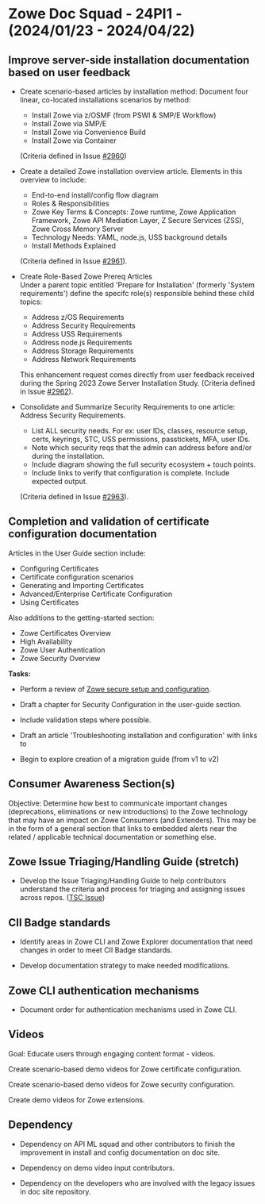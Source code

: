 # Zowe Doc Squad - 24PI1 - (2024/01/23 - 2024/04/22)

## Improve server-side installation documentation based on user feedback

- Create scenario-based articles by installation method:
  Document four linear, co-located installations scenarios by method:
    * Install Zowe via z/OSMF (from PSWI & SMP/E Workflow)
    * Install Zowe via SMP/E
    * Install Zowe via Convenience Build
    * Install Zowe via Container 
    
    (Criteria defined in Issue [#2960](https://github.com/zowe/docs-site/issues/2960))

- Create a detailed Zowe installation overview article.
  Elements in this overview to include:
    * End-to-end install/config flow diagram
    * Roles & Responsibilities
    * Zowe Key Terms & Concepts: Zowe runtime, Zowe Application Framework, Zowe API Mediation Layer, Z Secure Services (ZSS), Zowe Cross Memory Server
    * Technology Needs: YAML, node.js, USS background details
    * Install Methods Explained

    (Criteria defined in Issue [#2961](https://github.com/zowe/docs-site/issues/2961)).

- Create Role-Based Zowe Prereq Articles   
  Under a parent topic entitled 'Prepare for Installation' (formerly 'System requirements') define the specifc role(s) responsible behind these child topics:
    * Address z/OS Requirements
    * Address Security Requirements
    * Address USS Requirements
    * Address node.js Requirements
    * Address Storage Requirements
    * Address Network Requirements

  This enhancement request comes directly from user feedback received during the Spring 2023 Zowe Server Installation Study. (Criteria defined in Issue [#2962](https://github.com/zowe/docs-site/issues/2962)).

- Consolidate and Summarize Security Requirements to one article: Address Security Requirements.
    * List ALL security needs. For ex: user IDs, classes, resource setup, certs, keyrings, STC, USS permissions, passtickets, MFA, user IDs. 
    * Note which security reqs that the admin can address before and/or during the installation.
    * Include diagram showing the full security ecosystem + touch points.
    * Include links to verify that configuration is complete. Include expected output. 

   (Criteria defined in Issue [#2963](https://github.com/zowe/docs-site/issues/2963)). 

## Completion and validation of certificate configuration documentation

Articles in the User Guide section include:
  * Configuring Certificates 
  * Certificate configuration scenarios 
  * Generating and Importing Certificates
  * Advanced/Enterprise Certificate Configuration
  * Using Certificates

Also additions to the getting-started section:
  * Zowe Certificates Overview
  * High Availability 
  * Zowe User Authentication
  * Zowe Security Overview

  **Tasks:**
  * Perform a review of [Zowe secure setup and configuration](https://docs.zowe.org/stable/getting-started/zowe-secure-setup/).
  * Draft a chapter for Security Configuration in the user-guide section. 
  * Include validation steps where possible.
  * Draft an article 'Troubleshooting installation and configuration' with links to 

  * Begin to explore creation of a migration guide (from v1 to v2)

## Consumer Awareness Section(s)
Objective: Determine how best to communicate important changes (deprecations, eliminations or new introductions) to the Zowe technology that may have an impact on Zowe Consumers (and Extenders). This may be in the form of a general section that links to embedded alerts near the related / applicable technical documentation or something else.

## Zowe Issue Triaging/Handling Guide (stretch)

* Develop the Issue Triaging/Handling Guide to help contributors understand the criteria and process for triaging and assigning issues across repos. ([TSC Issue](https://github.com/zowe/community/blob/master/Technical-Steering-Committee/issues.md#issues))
 
 ## CII Badge standards

- Identify areas in Zowe CLI and Zowe Explorer documentation that need changes in order to meet  CII Badge standards.

- Develop documentation strategy to make needed modifications.

## Zowe CLI authentication mechanisms

- Document order for authentication mechanisms used in Zowe CLI.

## Videos

Goal: Educate users through engaging content format - videos.

Create scenario-based demo videos for Zowe certificate configuration.

Create scenario-based demo videos for Zowe security configuration.

Create demo videos for Zowe extensions. 

## Dependency

* Dependency on API ML squad and other contributors to finish the improvement in install and config documentation on doc site.

* Dependency on demo video input contributors.

* Dependency on the developers who are involved with the legacy issues in doc site repository.
